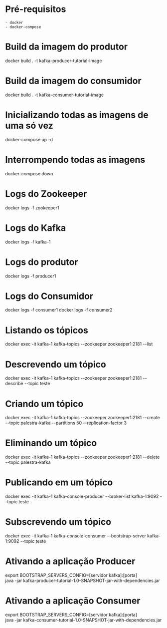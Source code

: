 # Pré-requisitos
    - docker
    - docker-compose

# Build da imagem do produtor
docker build . -t kafka-producer-tutorial-image

# Build da imagem do consumidor
docker build . -t kafka-consumer-tutorial-image
    
# Inicializando todas as imagens de uma só vez
docker-compose up -d

# Interrompendo todas as imagens
docker-compose down

# Logs do Zookeeper
docker logs -f zookeeper1

# Logs do Kafka
docker logs -f kafka-1

# Logs do produtor
docker logs -f producer1

# Logs do Consumidor
docker logs -f consumer1
docker logs -f consumer2

# Listando os tópicos
docker exec -it kafka-1 kafka-topics --zookeeper zookeeper1:2181 --list

# Descrevendo um tópico
docker exec -it kafka-1 kafka-topics --zookeeper zookeeper1:2181 --describe --topic teste

# Criando um tópico
docker exec -it kafka-1 kafka-topics --zookeeper zookeeper1:2181 --create --topic palestra-kafka --partitions 50 --replication-factor 3

# Eliminando um tópico
docker exec -it kafka-1 kafka-topics --zookeeper zookeeper1:2181 --delete --topic palestra-kafka

# Publicando em um tópico
docker exec -it kafka-1 kafka-console-producer --broker-list kafka-1:9092 --topic teste

# Subscrevendo um tópico
docker exec -it kafka-1 kafka-console-consumer --bootstrap-server kafka-1:9092 --topic teste

# Ativando a aplicação Producer 
export BOOTSTRAP_SERVERS_CONFIG=[servidor kafka]:[porta]  
java -jar kafka-producer-tutorial-1.0-SNAPSHOT-jar-with-dependencies.jar

# Ativando a aplicação Consumer
export BOOTSTRAP_SERVERS_CONFIG=[servidor kafka]:[porta]  
java -jar kafka-consumer-tutorial-1.0-SNAPSHOT-jar-with-dependencies.jar


